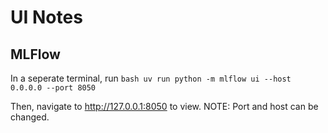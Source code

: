 # UI Notes

## MLFlow

In a seperate terminal, run
```bash uv run python -m mlflow ui --host 0.0.0.0 --port 8050```

Then, navigate to <http://127.0.0.1:8050> to view.
NOTE: Port and host can be changed.

